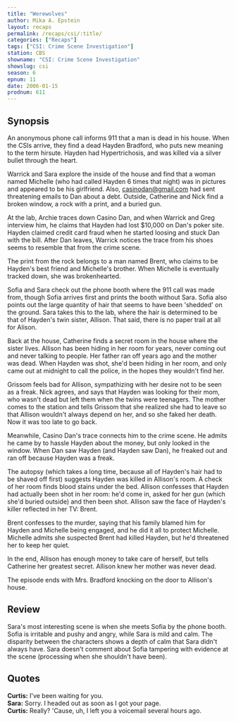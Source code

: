 ```yaml
---
title: "Werewolves"
author: Mika A. Epstein
layout: recaps
permalink: /recaps/csi/:title/
categories: ["Recaps"]
tags: ["CSI: Crime Scene Investigation"]
station: CBS
showname: "CSI: Crime Scene Investigation"
showslug: csi
season: 6
epnum: 11
date: 2006-01-15
prodnum: 611
---
```


## Synopsis

An anonymous phone call informs 911 that a man is dead in his house. When the CSIs arrive, they find a dead Hayden Bradford, who puts new meaning to the term hirsute. Hayden had Hypertrichosis, and was killed via a silver bullet through the heart.

Warrick and Sara explore the inside of the house and find that a woman named Michelle (who had called Hayden 6 times that night) was in pictures and appeared to be his girlfriend. Also, casinodan@gmail.com had sent threatening emails to Dan about a debt. Outside, Catherine and Nick find a broken window, a rock with a print, and a buried gun.

At the lab, Archie traces down Casino Dan, and when Warrick and Greg interview him, he claims that Hayden had lost $10,000 on Dan's poker site. Hayden claimed credit card fraud when he started loosing and stuck Dan with the bill. After Dan leaves, Warrick notices the trace from his shoes seems to resemble that from the crime scene.

The print from the rock belongs to a man named Brent, who claims to be Hayden's best friend and Michelle's brother. When Michelle is eventually tracked down, she was brokenhearted.

Sofia and Sara check out the phone booth where the 911 call was made from, though Sofia arrives first and prints the booth without Sara. Sofia also points out the large quantity of hair that seems to have been 'shedded' on the ground. Sara takes this to the lab, where the hair is determined to be that of Hayden's twin sister, Allison. That said, there is no paper trail at all for Alison.

Back at the house, Catherine finds a secret room in the house where the sister lives. Allison has been hiding in her room for years, never coming out and never talking to people. Her father ran off years ago and the mother was dead. When Hayden was shot, she'd been hiding in her room, and only came out at midnight to call the police, in the hopes they wouldn't find her.

Grissom feels bad for Allison, sympathizing with her desire not to be seen as a freak. Nick agrees, and says that Hayden was looking for their mom, who wasn't dead but left them when the twins were teenagers. The mother comes to the station and tells Grissom that she realized she had to leave so that Allison wouldn't always depend on her, and so she faked her death. Now it was too late to go back.

Meanwhile, Casino Dan's trace connects him to the crime scene. He admits he came by to hassle Hayden about the money, but only looked in the window. When Dan saw Hayden (and Hayden saw Dan), he freaked out and ran off because Hayden was a freak.

The autopsy (which takes a long time, because all of Hayden's hair had to be shaved off first) suggests Hayden was killed in Allison's room. A check of her room finds blood stains under the bed. Allison confesses that Hayden had actually been shot in her room: he'd come in, asked for her gun (which she'd buried outside) and then been shot. Allison saw the face of Hayden's killer reflected in her TV: Brent.

Brent confesses to the murder, saying that his family blamed him for Hayden and Michelle being engaged, and he did it all to protect Michelle. Michelle admits she suspected Brent had killed Hayden, but he'd threatened her to keep her quiet.

In the end, Allison has enough money to take care of herself, but tells Catherine her greatest secret. Allison knew her mother was never dead.

The episode ends with Mrs. Bradford knocking on the door to Allison's house.

## Review

Sara's most interesting scene is when she meets Sofia by the phone booth. Sofia is irritable and pushy and angry, while Sara is mild and calm. The disparity between the characters shows a depth of calm that Sara didn't always have. Sara doesn't comment about Sofia tampering with evidence at the scene (processing when she shouldn't have been).

## Quotes

**Curtis:** I've been waiting for you.\
**Sara:** Sorry. I headed out as soon as I got your page.\
**Curtis:** Really? 'Cause, uh, I left you a voicemail several hours ago.
